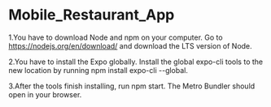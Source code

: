 # Mobile_Restaurant_App

1.You have to download Node and npm on your computer. Go to https://nodejs.org/en/download/ and download the LTS version of Node.


2.You have to install the Expo globally. Install the global expo-cli tools to the new location by running npm install expo-cli --global.


3.After the tools finish installing, run npm start. The Metro Bundler should open in your browser.
